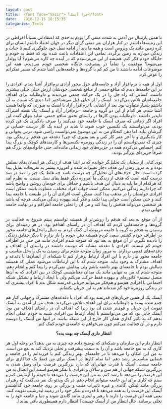 ```yaml
---
layout: post
title:  <font face="Vazir"> چرا آیسک؟</font>
date:   2016-12-15 18:15:35
categories: Texts
---
```

<div dir= "rtl"><font face="Vazir">
<p style="text-align: justify;">تا همین پارسال من آدمی به شدت منفی گرا بودم به حدی که اعتقاداتی نسباتاً افراطی در این زمینه&zwnj;ها داشتم. در کنار هزاران نفر منفی گرای دیگر در جهان اعتقاد داشتم انسان برای کره زمین مانند یک ویروس است و همه ما باید از ادامه نسل خود جلوگیری کنیم تا حیات و زندگی دوباره به زمین برگردد. تمامی این اعتقادات باعث شده بود که فقط به خودم و جایگاه خودم فکر کنم. همیشه از این می&zwnj;ترسیدم که در آینده چه کاره می&zwnj;شوم؟ آیا پولدار می&zwnj;شوم؟ موفقیت را تماماً در پیشرفت جایگاه شخصی خودم می&zwnj;دیدم. همه این موضوعات ادامه داشتند تا من کم کم با گروه&zwnj;ها و جامعه&zwnj;هایی آشنا شدم که مسیر تفکراتم را عوض کرد.</p>
<p style="text-align: justify;">اول از همه با نرم&zwnj;افزار آزاد و جامعه&zwnj;های حول محور آزادی نرم&zwnj;افزار آشنا شدم. افرادی را در این جامعه&zwnj;ها دیدم که منافع جمعی از منافع شخصی خودشان ارزش خیلی خیلی بیشتری داشت. کسانی که راه حل را در یک حرکت جمعی می&zwnj;دیدند و داوطلبانه برای اهداف جامعه&zwnj;اشان تلاش می&zwnj;کردند. آیسک را از خیلی قبل می&zwnj;شناختم. اما دیدی که نسبت به آن داشتم بسیار متفاوت بود. بعد از آشنایی با نرم&zwnj;افزار آزاد با آیسک به صورتی که واقعا هست آشنا شدم. هر کدام از این دو گروه و جامعه &ndash;نرم&zwnj;افزار آزاد و آیسک- یک نقطه اشتراک دلپذیر داشتند. داوطلبانه بودن کار&zwnj;ها در راستای تحقق منافع جمعی. شاید بتوان گفت این افراد اگر زمانی که صرف آیسک یا جامعه خود می&zwnj;کنند را صرف یادگیری یک فن کرده بودند، می&zwnj;توانستند یک تکنسین خوب شوند تا شاید در آینده یک کار درست حسابی تر گیرشان بیاید. اما ذهن کنجکاو من به این موضوع نمی&zwnj;توانست راضی شود. درس بخوانی و کار یادبگیری و تا آخر عمر کار کنی و بعد بمیری که چی؟ دغدغه من هدفم از زندگی بود. چیزی که نمی&zwnj;توانستم آن را در زندگی روزمره تکنسین&zwnj;ها و کارمندهای کوچک و بزرگ پیدا کنم. احساس می&zwnj;کردم همه در جزیره&zwnj;های خود زندانی مانده&zwnj;اند. حتی خانواده&zwnj;های بزرگ هم صرفاً جزیره&zwnj;ای بزرگتر بودند.</p>
<p style="text-align: justify;">توی کتابی از سخنان یک تحلیل&zwnj;گر خواندم که در ابتدا هدف از زندگی هر انسان بقای نسلش بوده و به مرور زمان این هدف دچار تغییرات شده و امروزه بیشتر به تفریحات تمایل پیدا کرده است. حال حرف&zwnj;های آن تحلیل&zwnj;گر چه درست باشد چه غلط یک چیز را صد در صد درست گفته است که هدف از زندگی ما امروزه دیگر فقط بقای نسل نیست. به نظرم آمد که هرکدام از ما باید به دنبال این هدف باشیم و حداقل برای خودمان روشن و واضح باشد که چرا داریم زندگی می&zwnj;کنیم. ممکن است جواب افراد مختلف، متفاوت باشد. ممکن است افرادی جوابشان را در مذهب پیدا کنند، ممکن است افرادی آن را در طبیعت یا جامعه پیدا کنند و حتی ممکن است جوابی پیدا نکنند و فکر کنند بیهوده زندگی می&zwnj;کنند. هرچه که باشد هر شخصی می&zwnj;تواند هدفش را پیدا کند و من آن را تجلی جامعه اطرافم و در نهایت جامعه جهانی دیدم.</p>
<p style="text-align: justify;">از آن موقع به بعد که هدفم را روشن&zwnj;تر از همیشه توانستم ببینم شروع به فعالیت در گروه&zwnj;ها و جامعه&zwnj;هایی کردم که اهداف آن در راستای اهدافم بود. در هر زمینه&zwnj;ای برای رسیدن به هدفم به گروه یا جامعه مربوطه آن کمک کردم. به دنبال راه&zwnj;حل&zwnj;های جامعه محور در اطراف خودم گشتم. سعی کردم همیشه ذهن خودم را باز بزارم تا دیگر حقایق زندگی را نادیده نگیرم. از آن موقع به بعد بود که متوجه شدم افرادی مانند من حتی در اطراف خودم کم نیستند. افرادی با دغدغه مشابه که دوست داشتند در راستای آن اهداف و دغدغه&zwnj;های قدمی بردارند. به مرور زمان متوجه شدم برای رسیدن به یک راه&zwnj;حل مناسب و جامعه محور نیاز دارم با این افراد ارتباط برقرار کنم تا شبکه&zwnj;ای از انسان&zwnj;ها با دغدغه و اهداف مشترک به وجود بیاید. متوجه شدم که با این ارتباطات می&zwnj;شود عملی که همیشه دنبالش بودم تا جامعه&zwnj;ای بهتر داشته باشم ولی پیدایش نمی&zwnj;کردم را پیدا کنم و انجام دهم. متوجه شدم که من به تنهایی مانند یک میدان مغناطیسی کوچک در بین افرادی که به آن&zwnj;ها متصل نیستم&times; کاتوره&zwnj;ای و بیهوده فقط حرکت می&zwnj;کنم ولی با ایجاد ارتباط و تشکیل شبکه اجتماعی با افرادی هم&zwnj;سو و هم&zwnj;فکر می&zwnj;توانم جریانی قدرتمند شکل بدم تا افراد بیشتری که در زندگی روزمره خود گم شده&zwnj;اند هم به این جریان بکشانم.</p>
<p style="text-align: justify;">آیسک یک از همین جریان&zwnj;های قدرتمند بود که افراد با دغدغه&zwnj;های مشترک و جهانی کنار هم جمع شده بودند و داوطلبانه برای این اهداف تلاش می&zwnj;کردند. هدف من از آمدن به آیسک تقویت این جریان و قوی&zwnj;تر شدن آن بود زیرا که اهداف آن در راستای اهداف من بود. آیسک جایی بود که من می&zwnj;توانستم با ایجاد ارتباط بین افرادی شبیه به خودم عملی انجام بدهم که به تاثیر گذاری همان کار خارج از این شبکه نباشد. در اتنها من آیسک را دوست دارم و در آن فعالیت می&zwnj;کنم چون می&zwnj;خواهم به جامعه&zwnj;ی خودم کمک کنم.</p>
<p style="text-align: center;"><strong>انتظار داری آیسک چه بهت بده؟</strong></p>
<p style="text-align: justify;">انتظار دارم این سازمان و شبکه&zwnj;ای که توضیح دادم چه چیزی به من بدهد؟ در وحله اول هر کاری که به نفع جامعه باشد و آن را به سمت پیشرفت و تجلی نزدیک کند به نفع من است. به من این امکان را می&zwnj;دهد تا در جامعه&zwnj;ای بهتر زندگی کنم یا فرزندانم را در جامعه و فضایی مناسب&zwnj;تر رشد دهم. اما تمام کار&zwnj;ها در آیسک برای من فقط یک فداکاری برای جامعه نیست. آیسک با قدرت جهانی&zwnj;ای که دارد بزرگترین فرصت برای وصل شدن به بزرگترین شبکه جهانی از هم سن و سالان و افرادی با تفکر هم&zwnj;سو است. این اتصال به من این فرصت را می&zwnj;دهد تا رشد کنم. به من این فرصت را می&zwnj;دهد تا خودم را آزمایش کنم و ببینم چه کاری برای این جامعه میتوانم انجام دهم. در یک ویدئو یک نفر می&zwnj;گفت که رهبران بزرگی مانند لینکن، گاندی و غیره تاثیرات مثبت و بزرگی بر روی جامعه خود گذاشتندو آیسک این فرصت را به همه می&zwnj;دهد تا قدرت و تفکر خود را در زمینه لیدرشیپ تقویت کنند. یعنی همه این فرصت را دارند تا رهبر و لیدری مانند گاندی شوند و دنیا و جامعه خود را به تجلی برسانند. حال انتظار من از آیسک چیست؟ انتظار دارم همینطوری باقی بماند J.</p>
</font></div>
